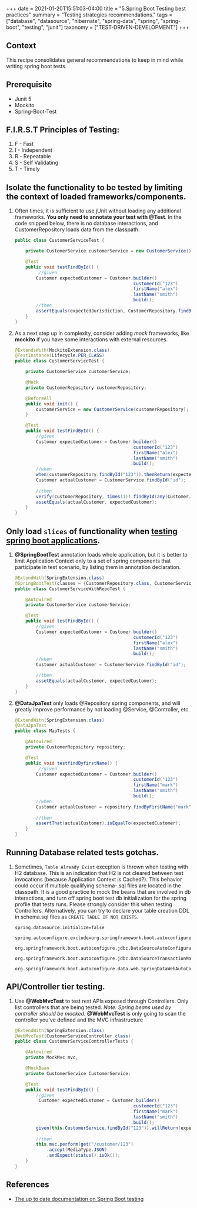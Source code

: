 +++
date = 2021-01-20T15:51:03-04:00
title = "5.Spring Boot Testing best practices"
summary = "Testing strategies recommendations."
tags = ["database", "datasource", "hibernate", "spring-data", "spring", "spring-boot", "testing", "junit"]
taxonomy = ["TEST-DRIVEN-DEVELOPMENT"]
+++

## Context
This recipe consolidates general recommendations to keep in mind while writing spring boot tests.

## Prerequisite

* Junit 5
* Mockito
* Spring-Boot-Test

## F.I.R.S.T Principles of Testing:
1. F - Fast
2. I - Independent
3. R - Repeatable
4. S - Self Validating
5. T - Timely

## Isolate the functionality to be tested by limiting the context of loaded frameworks/components.

1. Often times, it is sufficient to use jUnit without loading any additional frameworks.  **You only need to annotate your test with @Test**.
   In the code snipped below, there is no database interactions, and CustomerRepository loads data from the classpath.

    ```java
    public class CustomerServiceTest {
    
        private CustomerService customerService = new CustomerService();
    
        @Test
        public void testFindById() {
             //given
            Customer expectedCustomer = Customer.builder()
                                                .customerId("123")
                                                .firstName("alex")
                                                .lastName("smith")
                                                .build();
            //then
            assertEquals(expectedJurisdiction, CustomerRepository.findById("07677"));
        }
    }
    ```

1. As a next step up in complexity, consider adding _mock_ frameworks, like **mockito** if you have some interactions with external resources.

    ```java
    @ExtendsWith(MockitoExtension.class)
    @TestInstance(Lifecycle.PER_CLASS)
    public class CustomerServiceTest {
    
        private CustomerService customerService;
    
        @Mock
        private CustomerRepository customerRepository;
    
        @BeforeAll
        public void init() {
            customerService = new CustomerService(customerRepository);
        }
    
        @Test
        public void testFindById() {
            //given
            Customer expectedCustomer = Customer.builder()
                                                .customerId("123")
                                                .firstName("alex")
                                                .lastName("smith")
                                                .build();
            //when
            when(customerRepository.findById("123")).thenReturn(expectedCustomer);
            Customer actualCustomer = CustomerService.findById("id");
            
            //then        
            verify(customerRepository, times(1)).findById(any(Customer.class));
            assetEquals(actualCustomer, expectedCustomer);
        }
    }
    ```

## Only load `slices` of functionality when [testing spring boot applications](https://spring.io/blog/2016/04/15/testing-improvements-in-spring-boot-1-4).

1.  **@SpringBootTest** annotation loads whole application, but it is better to limit Application Context only to a set of spring components that participate in test scenario, by listing them in annotation declaration.

    ```java
    @ExtendWith(SpringExtension.class)
    @SpringBootTest(classes = {CustomerRepository.class, CustomerService.class})
    public class CustomerServiceWithRepoTest {
    
        @Autowired
        private CustomerService customerService;
    
        @Test
        public void testFindById() {
            //given
            Customer expectedCustomer = Customer.builder()
                                                .customerId("123")
                                                .firstName("alex")
                                                .lastName("smith")
                                                .build();
            //when
            Customer actualCustomer = CustomerService.findById("id");
    
            //then
            assetEquals(actualCustomer, expectedCustomer);
        }
    }
    ```

1. **@DataJpaTest** only loads @Repository spring components, and will greatly improve performance by not loading @Service, @Controller, etc.

    ```java
    @ExtendWith(SpringExtension.class)
    @DataJpaTest
    public class MapTests {
    
        @Autowired
        private CustomerRepository repository;
    
        @Test
        public void testfindByfirstName() {
             //given
            Customer expectedCustomer = Customer.builder()
                                                .customerId("123")
                                                .firstName("mark")
                                                .lastName("smith")
                                                .build();
            //when
            Customer actualCustomer = repository.findByFirstName("mark");
            
            //then
            assertThat(actualCustomer).isEqualTo(expectedCustomer);
        }
    }
    ```

## Running Database related tests gotchas.
1. Sometimes, `Table Already Exist` exception is thrown when testing with H2 database. This is an indication that H2 is not cleared between test invocations (because Application Context is Cached?). This behavior could occur if multiple qualifying schema-.sql files are located in the classpath.
   It is a good practice to mock the beans that are involved in db interactions, and turn off spring boot test db initialization for the spring profile that tests runs.  Please strongly consider this when testing Controllers. 
   Alternatively, you can try to declare your table creation DDL in schema.sql files as `CREATE TABLE IF NOT EXISTS`.

    ```properties
    spring.datasource.initialize=false
    
    spring.autoconfigure.exclude=org.springframework.boot.autoconfigure.orm.jpa.HibernateJpaAutoConfiguration,\
        org.springframework.boot.autoconfigure.jdbc.DataSourceAutoConfiguration,\
        org.springframework.boot.autoconfigure.jdbc.DataSourceTransactionManagerAutoConfiguration,\
        org.springframework.boot.autoconfigure.data.web.SpringDataWebAutoConfiguration
    ```
## API/Controller tier testing.

1. Use **@WebMvcTest** to test rest APIs exposed through Controllers.  Only list controllers that are being tested.
   _Note: Spring beans used by controller should be mocked._ **@WebMvcTest** is only going to scan the controller you've defined and the MVC infrastructure
    ```java
    @ExtendWith(SpringExtension.class)
    @WebMvcTest(CustomerServiceController.class)
    public class CustomerServiceControllerTests {
    
        @Autowired
        private MockMvc mvc;
    
        @MockBean
        private CustomerService CustomerService;
    
        @Test
        public void testFindById() {
            //given
             Customer expectedCustomer = Customer.builder()
                                                .customerId("123")
                                                .firstName("mark")
                                                .lastName("smith")
                                                .build();
            given(this.CustomerService.findById("123")).willReturn(expectedCustomer);
            
            //then
            this.mvc.perform(get("/customer/123")
                .accept(MediaType.JSON)
                .andExpect(status().isOk());
        }
    }
    ```

## References
- [The up to date documentation on Spring Boot testing](https://docs.spring.io/spring-boot/docs/current/reference/html/boot-features-testing.html)